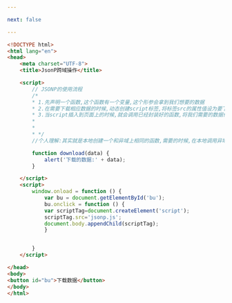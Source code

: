 ```yaml
---

next: false

---
```




<BlogInfo id="210" title="137.JSONP跨域操作" author="白日梦想猿" pv=0 read_times=0 pre_cost_time="0分43秒" category="js学习" tag_list="['js学习']" create_time="2021.01.31 15:14:21" update_time="2021.01.31 15:31:05" />

```html
<!DOCTYPE html>
<html lang="en">
<head>
    <meta charset="UTF-8">
    <title>JsonP跨域操作</title>

    <script>
        // JSONP的使用流程
        /*
        * 1.先声明一个函数,这个函数有一个变量,这个形参会拿到我们想要的数据
        * 2.在需要下载相应数据的时候,动态创建script标签,将标签src的属性值设为要下载的数据的链接
        * 3.当script插入到页面上的时候,就会调用已经封装好的函数,将我们需要的数据传过来
        *
        *
        * */
        //个人理解:其实就是本地创建一个和异域上相同的函数,需要的时候,在本地调用异域上的那个函数即可

        function download(data) {
            alert('下载的数据:' + data);
        }

    </script>
    <script>
        window.onload = function () {
            var bu = document.getElementById('bu');
            bu.onclick = function () {
            var scriptTag=document.createElement('script');
            scriptTag.src='jsonp.js';
            document.body.appendChild(scriptTag);
            }


        }
    </script>

</head>
<body>
<button id="bu">下载数据</button>
</body>
</html>
```



<ActionBox />

